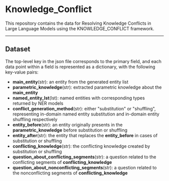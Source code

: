 # Knowledge_Conflict

This repository contains the data for Resolving Knowledge Conflicts in Large Language Models using the KNOWLEDGE_CONFLICT framework.

----------------------------------------------------
## Dataset
The top-level key in the json file corresponds to the primary field, and each data point within a field is represented as a dictionary, with the following key-value pairs:
- **main_entity**(str): an entity from the generated entity list
- **parametric_knowledge**(str): extracted parametric knowledge about the **main_entity**
- **named_entity_lst**(lst): named entities with corresponding types returned by NER models
- **conflict_generation_method**(str): either "substitution" or "shuffling", representing in-domain named entity substitution and in-domain entity shuffling respectively
- **entity_before**(str): an entity originally presents in the **parametric_knowledge** before substitution or shuffling
- **entity_after**(str): the entity that replaces the **entity_before** in cases of substitution or shuffling
- **conflicting_knowledge**(str): the conflicting knowledge created by substitution or shuffling
- **question_about_conflicting_segments**(str): a question related to the conflicting segments of **conflicting_knowledge**
- **question_about_nonconflicting_segments**(str): a question related to the nonconflicting segments of **conflicting_knowledge**
